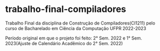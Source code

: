 # trabalho-final-compiladores
Trabalho Final da disciplina de Construção de Compiladores(CI1211) pelo curso de Bacharelado em Ciência da Computação UFPR 2022-2023 

Período original em que o projeto foi feito: 2° Sem. 2022 e 1° Sem. 2023(Ajuste de Calendário Acadêmico do 2° Sem. 2022)
